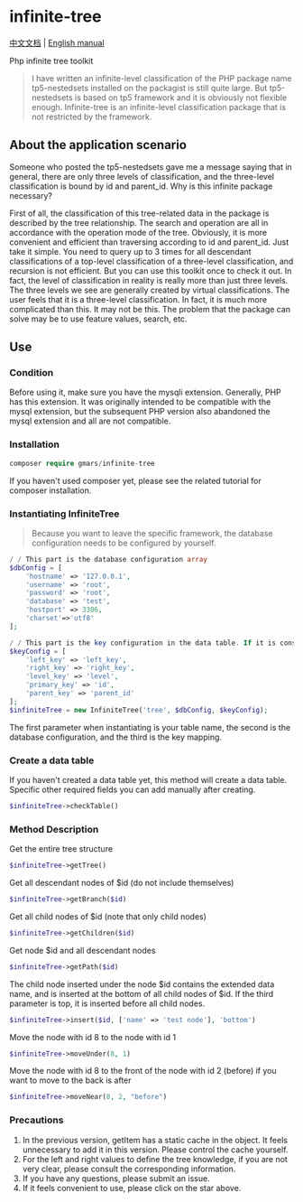 # infinite-tree

[中文文档](README.md) | [English manual](README_EN.md)

Php infinite tree toolkit

>I have written an infinite-level classification of the PHP package name tp5-nestedsets installed on the packagist is still quite large. But tp5-nestedsets is based on tp5 framework and it is obviously not flexible enough. Infinite-tree is an infinite-level classification package that is not restricted by the framework.

## About the application scenario
Someone who posted the tp5-nestedsets gave me a message saying that in general, there are only three levels of classification, and the three-level classification is bound by id and parent_id. Why is this infinite package necessary?

First of all, the classification of this tree-related data in the package is described by the tree relationship. The search and operation are all in accordance with the operation mode of the tree. Obviously, it is more convenient and efficient than traversing according to id and parent_id. Just take it simple. You need to query up to 3 times for all descendant classifications of a top-level classification of a three-level classification, and recursion is not efficient. But you can use this toolkit once to check it out. In fact, the level of classification in reality is really more than just three levels. The three levels we see are generally created by virtual classifications. The user feels that it is a three-level classification. In fact, it is much more complicated than this. It may not be this. The problem that the package can solve may be to use feature values, search, etc.
## Use
### Condition
Before using it, make sure you have the mysqli extension. Generally, PHP has this extension. It was originally intended to be compatible with the mysql extension, but the subsequent PHP version also abandoned the mysql extension and all are not compatible.
### Installation
```php
composer require gmars/infinite-tree
```
If you haven't used composer yet, please see the related tutorial for composer installation.

### Instantiating InfiniteTree
>Because you want to leave the specific framework, the database configuration needs to be configured by yourself. 

```php
/ / This part is the database configuration array
$dbConfig = [
    'hostname' => '127.0.0.1',
    'username' => 'root',
    'password' => 'root',
    'database' => 'test',
    'hostport' => 3306,
    'charset'=>'utf8'
];

/ / This part is the key configuration in the data table. If it is consistent with the default, you can configure it.
$keyConfig = [
    'left_key' => 'left_key',
    'right_key' => 'right_key',
    'level_key' => 'level',
    'primary_key' => 'id',
    'parent_key' => 'parent_id'
];
$infiniteTree = new InfiniteTree('tree', $dbConfig, $keyConfig);
```
The first parameter when instantiating is your table name, the second is the database configuration, and the third is the key mapping.

### Create a data table
If you haven't created a data table yet, this method will create a data table. Specific other required fields you can add manually after creating.
```php
$infiniteTree->checkTable()
```

### Method Description

Get the entire tree structure
```php
$infiniteTree->getTree()
```

Get all descendant nodes of $id (do not include themselves)
```php
$infiniteTree->getBranch($id)
```

Get all child nodes of $id (note that only child nodes)
```php
$infiniteTree->getChildren($id)
```

Get node $id and all descendant nodes
```php
$infiniteTree->getPath($id)
```

The child node inserted under the node $id contains the extended data name, and is inserted at the bottom of all child nodes of $id. If the third parameter is top, it is inserted before all child nodes.
```php
$infiniteTree->insert($id, ['name' => 'test node'], 'bottom')
```

Move the node with id 8 to the node with id 1
```php
$infiniteTree->moveUnder(8, 1)
```

Move the node with id 8 to the front of the node with id 2 (before) if you want to move to the back is after
```php
$infiniteTree->moveNear(8, 2, "before")
```

### Precautions

1. In the previous version, getItem has a static cache in the object. It feels unnecessary to add it in this version. Please control the cache yourself.
2. For the left and right values ​​to define the tree knowledge, if you are not very clear, please consult the corresponding information.
3. If you have any questions, please submit an issue.
4. If it feels convenient to use, please click on the star above.
